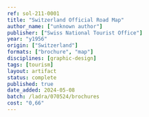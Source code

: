 ```yaml
---
ref: sol-211-0001
title: "Switzerland Official Road Map"
author_name: ["unknown author"]
publisher: ["Swiss National Tourist Office"]
year: "y1956"
origin: ["Switzerland"]
formats: ["brochure", "map"]
disciplines: [graphic-design]
tags: [tourism]
layout: artifact
status: complete
published: true
date_added: 2024-05-08
batch: /ladra/070524/brochures
cost: "0,66"
---
```

